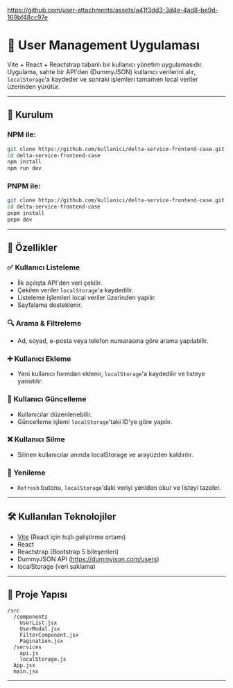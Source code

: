 https://github.com/user-attachments/assets/a41f3dd3-3d4e-4ad8-be9d-169bf48cc97e

# 🧾 User Management Uygulaması

Vite + React + Reactstrap tabanlı bir kullanıcı yönetim uygulamasıdır. Uygulama, sahte bir API'den (DummyJSON) kullanıcı verilerini alır, `localStorage`'a kaydeder ve sonraki işlemleri tamamen local veriler üzerinden yürütür.

---

## 🚀 Kurulum

### NPM ile:

```bash
git clone https://github.com/kullanici/delta-service-frontend-case.git
cd delta-service-frontend-case
npm install
npm run dev
```

### PNPM ile:

```bash
git clone https://github.com/kullanici/delta-service-frontend-case.git
cd delta-service-frontend-case
pnpm install
pnpm dev
```

---

## 🧩 Özellikler

### ✅ Kullanıcı Listeleme
- İlk açılışta API'den veri çekilir.
- Çekilen veriler `localStorage`'a kaydedilir.
- Listeleme işlemleri local veriler üzerinden yapılır.
- Sayfalama desteklenir.

### 🔍 Arama & Filtreleme
- Ad, soyad, e-posta veya telefon numarasına göre arama yapılabilir.

### ➕ Kullanıcı Ekleme
- Yeni kullanıcı formdan eklenir, `localStorage`'a kaydedilir ve listeye yansıtılır.

### 📝 Kullanıcı Güncelleme
- Kullanıcılar düzenlenebilir.
- Güncelleme işlemi `localStorage`'taki ID'ye göre yapılır.

### ❌ Kullanıcı Silme
- Silinen kullanıcılar anında localStorage ve arayüzden kaldırılır.

### 🔄 Yenileme
- `Refresh` butonu, `localStorage`'daki veriyi yeniden okur ve listeyi tazeler.

---

## 🛠 Kullanılan Teknolojiler

- [Vite](https://vitejs.dev/) (React için hızlı geliştirme ortamı)
- React
- Reactstrap (Bootstrap 5 bileşenleri)
- DummyJSON API (https://dummyjson.com/users)
- localStorage (veri saklama)

---

## 📂 Proje Yapısı

```
/src
  /components
    UserList.jsx
    UserModal.jsx
    FilterComponent.jsx
    Pagination.jsx
  /services
    api.js
    localStorage.js
  App.jsx
  main.jsx
```

---